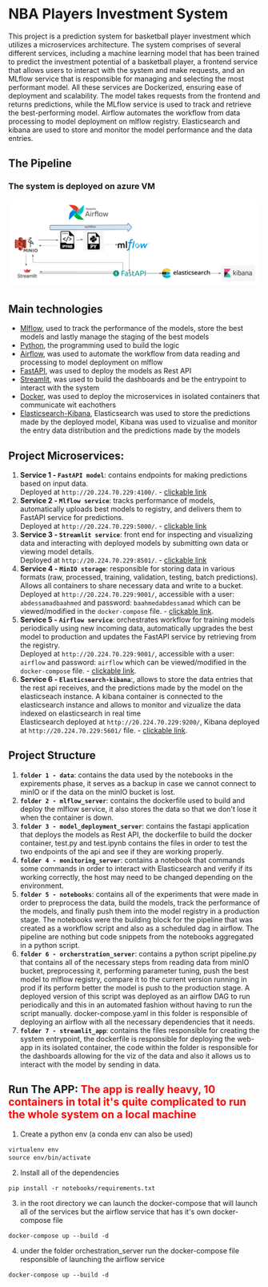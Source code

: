 # NBA Players Investment System
This project is a prediction system for basketball player investment which utilizes a microservices architecture. The system comprises of several different services, including a machine learning model that has been trained to predict the investment potential of a basketball player, a frontend service that allows users to interact with the system and make requests, and an MLflow service that is responsible for managing and selecting the most performant model. All these services are Dockerized, ensuring ease of deployment and scalability. The model takes requests from the frontend and returns predictions, while the MLflow service is used to track and retrieve the best-performing model. Airflow automates the workflow from data processing to model deployment on mlflow registry. Elasticsearch and kibana are used to store and monitor the model performance and the data entries.

## The Pipeline
### The system is deployed on azure VM 
![](pipeline.png "The System Pipeline")

## Main technologies
* [Mlflow](https://mlflow.org/), used to track the performance of the models, store the best models and lastly manage the staging of the best models
* [Python](https://www.python.org/), the programming used to build the logic
* [Airflow](https://airflow.apache.org/), was used to automate the workflow from data reading and processing to model deployment on mlflow
* [FastAPI](https://fastapi.tiangolo.com), was used to deploy the models as Rest API
* [Streamlit](https://streamlit.io), was used to build the dashboards and be the entrypoint to interact with the system
* [Docker](https://www.docker.com/), was used to deploy the microservices in isolated containers that communicate wit eachothers 
* [Elasticsearch-Kibana](https://www.elastic.co/elk-stack), Elasticsearch was used to store the predictions made by the deployed model, Kibana was used to vizualise and monitor the entry data distribution and the predictions made by the models

## Project Microservices:
1. **Service 1 - `FastAPI model`**: contains endpoints for making predictions based on input data. <br />
   Deployed at `http://20.224.70.229:4100/`. - [clickable link](http://20.224.70.229:4100/)
2. **Service 2 - `Mlflow service`**: tracks performance of models, automatically uploads best models to registry, and delivers them to FastAPI service for predictions. <br />
   Deployed at `http://20.224.70.229:5000/`. - [clickable link](http://20.224.70.229:5000/)
3. **Service 3 - `Streamlit service`**: front end for inspecting and visualizing data and interacting with deployed models by submitting own data or viewing model details. <br />
   Deployed at `http://20.224.70.229:8501/`. - [clickable link](http://20.224.70.229:8501/)
4. **Service 4 - `MinIO storage`**: responsible for storing data in various formats (raw, processed, training, validation, testing, batch predictions). Allows all containers to share necessary data and write to a bucket. <br />
   Deployed at `http://20.224.70.229:9001/`, accessible with a user: `abdessamadbaahmed` and password: `baahmedabdessamad` which can be viewed/modified in the `docker-compose` file. - [clickable link](http://20.224.70.229:9001/).
5. **Service 5 - `Airflow service`**: orchestrates workflow for training models periodically using new incoming data, automatically upgrades the best model to production and updates the FastAPI service by retrieving from the registry. <br />
   Deployed at `http://20.224.70.229:9001/`, accessible with a user: `airflow` and password: `airflow` which can be viewed/modified in the `docker-compose` file. - [clickable link](http://20.224.70.229:9001/).
4. **Service 6 - `Elasticsearch-kibana`**:, allows to store the data entries that the rest api receives, and the predictions made by the model on the elasticseach instance. A kibana container is connected to the elasticsearch instance and allows to monitor and vizualize the data indexed on elasticsearch in real time <br />
   Elasticsearch deployed at `http://20.224.70.229:9200/`, Kibana deployed at `http://20.224.70.229:5601/` file. - [clickable link](http://20.224.70.229:9001/).


## Project Structure
1. **`folder 1 - data`**: contains the data used by the notebooks in the expirements phase, it serves as a backup in case we cannot connect to minIO or if the data on the minIO bucket is lost. 
2. **`folder 2 - mlflow_server`**: contains the dockerfile used to build and deploy the mlflow service, it also stores the data so that we don't lose it when the container is down. 
3. **`folder 3 - model_deployment_server`**: contains the fastapi application that deploys the models as Rest API, the dockerfile to build the docker container, test.py and test.ipynb contains the files in order to test the two endpoints of the api and see if they are working properly.
4. **`folder 4 - monitoring_server`**: contains a notebook that commands some commands in order to interact with Elasticsearch and verify if its working correctly, the host may need to be changed depending on the environment.
5. **`folder 5 - notebooks`**: contains all of the experiments that were made in order to preprocess the data, build the models, track the performance of the models, and finally push them into the model registry in a production stage. The notebooks were the building block for the pipeline that was created as a workflow script and also as a scheduled dag in airflow. The pipeline are nothing but code snippets from the notebooks aggregated in a python script.
6. **`folder 6 - orcherstration_server`**: contains a python script pipeline.py that contains all of the necessary steps from reading data from minIO bucket, preprocessing it, performing parameter tuning, push the best model to mlflow registry, compare it to the current version running in prod if its perform better the model is push to the production stage. A deployed version of this script was deployed as an airflow DAG to run periodically and this in an automated fashion without having to run the script manually. docker-compose.yaml in this folder is responsible of deploying an airflow with all the necessary dependencies that it needs.
7. **`folder 7 - streamlit_app`**: contains the files responsible for creating the system entrypoint, the dockerfile is responsible for deploying the web-app in its isolated container, the code within the folder is responsible for the dashboards allowing for the viz of the data and also it allows us to interact with the model by sending in data.




## Run The APP: <span style="color: red;">The app is really heavy, 10 containers in total it's quite complicated to run the whole system on a local machine</span>

1. Create a python env (a conda env can also be used)
```
virtualenv env
source env/bin/activate
```

2. Install all of the dependencies
```
pip install -r notebooks/requirements.txt
```

3. in the root directory we can launch the docker-compose that will launch all of the services but the airflow service that has it's own docker-compose file
```
docker-compose up --build -d 
```

4. under the folder orchestration_server run the docker-compose file responsible of launching the airflow service 

```
docker-compose up --build -d 
```






